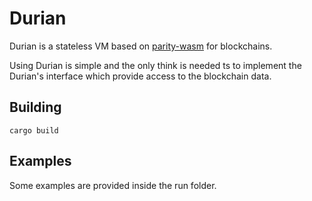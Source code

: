 # Durian

Durian is a stateless VM based on [parity-wasm](https://github.com/paritytech/parity-wasm) for blockchains.

Using Durian is simple and the only think is needed ts to implement the Durian's interface which provide access to the blockchain data. 


## Building

   `cargo build`

## Examples

Some examples are provided inside the run folder.
